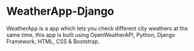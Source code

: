 # WeatherApp-Django
WeatherApp is a app which lets you check different city weathers at the same time, this app is built using OpenWeatherAPI, Python, Django Framework, HTML, CSS &amp; Bootstrap.
